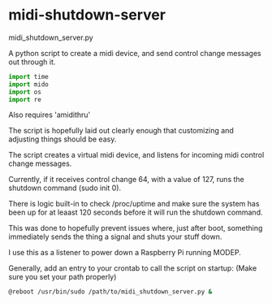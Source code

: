 # midi-shutdown-server

midi_shutdown_server.py

A python script to create a midi device, and send control change messages out through it.

```python
import time
import mido
import os
import re
```

Also requires 'amidithru'

The script is hopefully laid out clearly enough that customizing and adjusting things should be easy.

The script creates a virtual midi device, and listens for incoming midi control change messages.

Currently, if it receives control change 64, with a value of 127, runs the shutdown command (sudo init 0).

There is logic built-in to check /proc/uptime and make sure the system has been up for at leaast 120 seconds before it will run the shutdown command.

This was done to hopefully prevent issues where, just after boot, something immediately sends the thing a signal and shuts your stuff down.

I use this as a listener to power down a Raspberry Pi running MODEP.

Generally, add an entry to your crontab to call the script on startup:
(Make sure you set your path properly)

```bash
@reboot /usr/bin/sudo /path/to/midi_shutdown_server.py &
```
